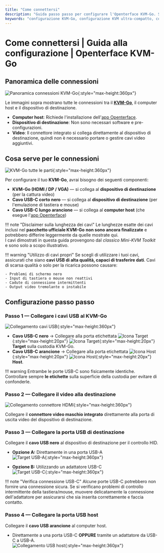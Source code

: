 ```yaml
---
title: "Come connettersi"
description: "Guida passo passo per configurare l'Openterface KVM-Go. Scopri come collegare il tuo computer host e il dispositivo di destinazione utilizzando connettori video integrati per un'esperienza di connessione diretta ultra-semplice."
keywords: "configurazione KVM-Go, configurazione KVM ultra-compatto, connessione HDMI integrata, guida installazione KVM, configurazione KVM portachiavi, connessione USB KVM, configurazione computer headless, configurazione KVM portatile"
---
```


# **Come connettersi** | Guida alla configurazione | Openterface KVM-Go

## **Panoramica delle connessioni**

![Panoramica connessioni KVM-Go](https://assets.openterface.com/images/kvm-go/step-0-overview.webp){:style="max-height:360px"}

Le immagini sopra mostrano tutte le connessioni tra il [**KVM-Go**](/product/kvm-go), il computer host e il dispositivo di destinazione.

- **Computer host**: Richiede l'installazione dell'[app Openterface](/app).  
- **Dispositivo di destinazione**: Non sono necessari software e pre-configurazioni.
- **Video**: Il connettore integrato si collega direttamente al dispositivo di destinazione, quindi non è necessario portare o gestire cavi video aggiuntivi.

## **Cosa serve per le connessioni**

![KVM-Go tutte le parti](https://assets.openterface.com/images/kvm-go/step-0-all-parts.webp){:style="max-height:360px"}

Per configurare il tuo **KVM-Go**, avrai bisogno dei seguenti componenti:

- **KVM-Go (HDMI / DP / VGA)** — si collega al **dispositivo di destinazione** (per la cattura video)  
- **Cavo USB-C corto nero** — si collega al **dispositivo di destinazione** (per l'emulazione di tastiera e mouse)
- **Cavo USB-C lungo arancione** — si collega al **computer host** (che esegue l'[app Openterface](/app))

!!! note "Disclaimer sulla lunghezza dei cavi"
    Le lunghezze esatte dei cavi inclusi nel **pacchetto ufficiale KVM-Go** **non sono ancora finalizzate** e potrebbero differire leggermente da quelle mostrate qui.  
    I cavi dimostrati in questa guida provengono dal *classico Mini-KVM Toolkit* e sono solo a scopo illustrativo.

!!! warning "Utilizzo di cavi propri"
    Se scegli di utilizzare i tuoi cavi, assicurati che siano **cavi USB di alta qualità, capaci di trasferire dati**. Cavi di scarsa qualità o solo per la ricarica possono causare:
    
    - Problemi di schermo nero
    - Input di tastiera o mouse non reattivi
    - Cadute di connessione intermittenti
    - Output video tremolante o instabile

## **Configurazione passo passo**

### **Passo 1 — Collegare i cavi USB al KVM-Go**
![Collegamento cavi USB](https://assets.openterface.com/images/kvm-go/step-1-plugged.webp){:style="max-height:360px"}

- **Cavo USB-C nero** → Collegare alla porta etichettata ![Icona Target](https://assets.openterface.com/images/shell-icons/target-computer.svg#only-light){:style="max-height:20px"} ![Icona Target](https://assets.openterface.com/images/shell-icons/target-computer_1.svg#only-dark){:style="max-height:20px"} **Target** sulla custodia KVM-Go.  
- **Cavo USB-C arancione** → Collegare alla porta etichettata ![Icona Host](https://assets.openterface.com/images/shell-icons/host-computer.svg#only-light){:style="max-height:20px"} ![Icona Host](https://assets.openterface.com/images/shell-icons/host-computer_1.svg#only-dark){:style="max-height:20px"} **Host**.

!!! warning
    Entrambe le porte USB-C sono fisicamente identiche.  
    Controllare sempre **le etichette** sulla superficie della custodia per evitare di confonderle.

### **Passo 2 — Collegare il video alla destinazione**
![Collegamento connettore HDMI](https://assets.openterface.com/images/kvm-go/step-3-hdmi-plugged.webp){:style="max-height:360px"}

Collegare il **connettore video maschio integrato** direttamente alla porta di uscita video del dispositivo di destinazione.

### **Passo 3 — Collegare la porta USB di destinazione**
Collegare il **cavo USB nero** al dispositivo di destinazione per il controllo HID.

- **Opzione A:** Direttamente in una porta USB-A  
  ![Target USB-A](https://assets.openterface.com/images/kvm-go/step-4-target-plugged-b.webp){:style="max-height:360px"}

- **Opzione B:** Utilizzando un adattatore USB-C  
  ![Target USB-C](https://assets.openterface.com/images/kvm-go/step-4-target-plugged-a.webp){:style="max-height:360px"}

!!! note "Verifica connessione USB-C"
    Alcune porte USB-C potrebbero non fornire una connessione sicura. Se si verificano problemi di controllo intermittente della tastiera/mouse, muovere delicatamente la connessione dell'adattatore per assicurarsi che sia inserita correttamente e faccia contatto.


### **Passo 4 — Collegare la porta USB host**
Collegare il **cavo USB arancione** al computer host.

- Direttamente a una porta USB-C **OPPURE** tramite un adattatore da USB-C a USB-A.  
  ![Collegamento USB host](https://assets.openterface.com/images/kvm-go/step-5-plug-in-host-computer-1.webp){:style="max-height:360px"}

